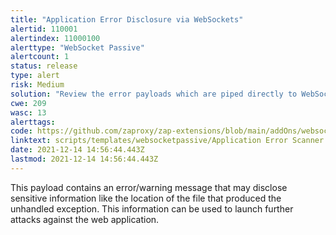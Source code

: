 ```yaml
---
title: "Application Error Disclosure via WebSockets"
alertid: 110001
alertindex: 11000100
alerttype: "WebSocket Passive"
alertcount: 1
status: release
type: alert
risk: Medium
solution: "Review the error payloads which are piped directly to WebSockets. Handle the related exceptions. Consider implementing a mechanism to provide a unique error reference/identifier to the client (browser) while logging the details on the server side and not exposing them to the user."
cwe: 209
wasc: 13
alerttags: 
code: https://github.com/zaproxy/zap-extensions/blob/main/addOns/websocket/src/main/zapHomeFiles/scripts/templates/websocketpassive/Application%20Error%20Scanner.js
linktext: scripts/templates/websocketpassive/Application Error Scanner.js
date: 2021-12-14 14:56:44.443Z
lastmod: 2021-12-14 14:56:44.443Z
---
```

This payload contains an error/warning message that may disclose sensitive information like the location of the file that produced the unhandled exception. This information can be used to launch further attacks against the web application.
